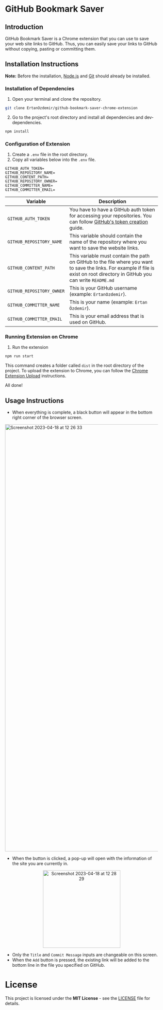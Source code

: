 # GitHub Bookmark Saver

## Introduction
GitHub Bookmark Saver is a Chrome extension that you can use to save your web site links to GitHub. Thus, you can easily save your links to GitHub without copying, pasting or committing them.


## Installation Instructions

**Note:** Before the installation, [Node.js](https://nodejs.org/en) and [Git](https://git-scm.com/) should already be installed.

### Installation of Dependencies 

1. Open your terminal and clone the repository.
```bash
git clone ErtanOzdemir/github-bookmark-saver-chrome-extension
```
2. Go to the project's root directory and install all dependencies and dev-dependencies.
```bash
npm install
```
### Configuration of Extension

1. Create a `.env` file in the root directory.
2. Copy all variables below into the `.env` file.

```env
GITHUB_AUTH_TOKEN=
GITHUB_REPOSITORY_NAME=
GITHUB_CONTENT_PATH=
GITHUB_REPOSITORY_OWNER=
GITHUB_COMMITTER_NAME=
GITHUB_COMMITTER_EMAIL=
```

| Variable                  | Description                                                                                                                                                                                                                              |
|---------------------------|------------------------------------------------------------------------------------------------------------------------------------------------------------------------------------------------------------------------------------------|
| `GITHUB_AUTH_TOKEN`       | You have to have a GitHub auth token for accessing your repositories. You can follow [GitHub's token creation]( https://docs.github.com/en/authentication/keeping-your-account-and-data-secure/creating-a-personal-access-token ) guide. |
| `GITHUB_REPOSITORY_NAME`  | This variable should contain the name of the repository where you want to save the website links.                                                                                                                                        |
| `GITHUB_CONTENT_PATH`     | This variable must contain the path on GitHub to the file where you want to save the links. For example if file is exist on root directory in GitHub you can write `README.md`                                                           |
| `GITHUB_REPOSITORY_OWNER` | This is your GitHub username (example: `ErtanOzdemir`).                                                                                                                                                                                  |
| `GITHUB_COMMITTER_NAME`    | This is your name (example: `Ertan Özdemir`).                                                                                                                                                                                            |
| `GITHUB_COMMITTER_EMAIL`   | This is your email address that is used on GitHub.                                                                                                                                                                                         |

### Running Extension on Chrome

1. Run the extension
```bash
npm run start
```
This command creates a folder called `dist` in the root directory of the project. To upload the extension to Chrome, you can follow the [Chrome Extension Upload](https://developer.chrome.com/docs/extensions/mv3/getstarted/development-basics/#load-unpacked) instructions.

All done!


## Usage Instructions
* When everything is complete, a black button will appear in the bottom right corner of the browser screen.

<img width="1405" alt="Screenshot 2023-04-18 at 12 26 33" src="https://user-images.githubusercontent.com/20026295/232734910-b7872e5b-b22e-4093-952d-34964edf2b14.png">

* When the button is clicked, a pop-up will open with the information of the site you are currently in.


<p align="center">
<img width="255" alt="Screenshot 2023-04-18 at 12 28 29" src="https://user-images.githubusercontent.com/20026295/232736632-bee037ec-0c56-44b0-9739-b22c16297d0b.png">
</p>

* Only the `Title` and `Commit Message` inputs are changeable on this screen.
* When the `Add` button is pressed, the existing link will be added to the bottom line in the file you specified on GitHub.

# License
This project is licensed under the **MIT License** - see the [LICENSE](https://github.com/ErtanOzdemir/github-bookmark-saver-chrome-extension/blob/master/LICENSE) file for details.






